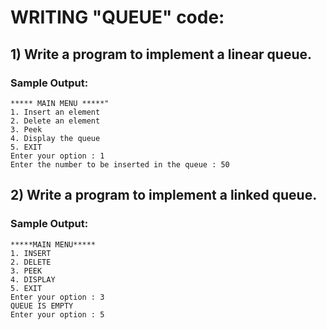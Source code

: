 # WRITING "QUEUE" code:

## 1) Write a program to implement a linear queue.

### Sample Output:
```
***** MAIN MENU *****"
1. Insert an element
2. Delete an element
3. Peek
4. Display the queue
5. EXIT
Enter your option : 1
Enter the number to be inserted in the queue : 50
```
## 2) Write a program to implement a linked queue.

### Sample Output:
```
*****MAIN MENU*****
1. INSERT
2. DELETE
3. PEEK
4. DISPLAY
5. EXIT
Enter your option : 3
QUEUE IS EMPTY
Enter your option : 5
```
